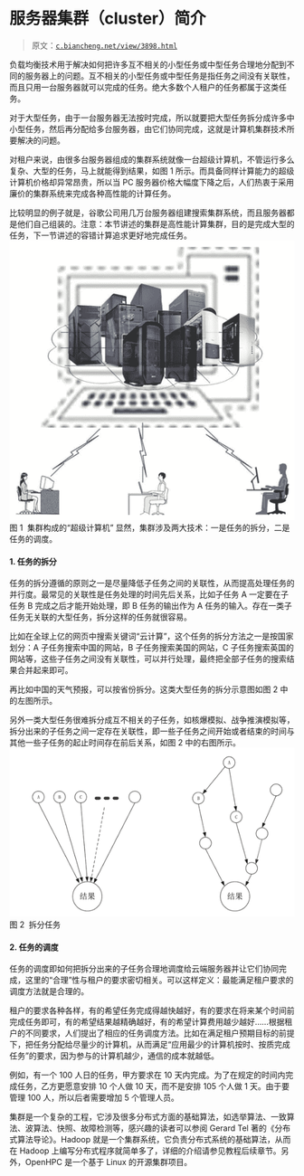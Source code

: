 # 服务器集群（cluster）简介

> 原文：[`c.biancheng.net/view/3898.html`](http://c.biancheng.net/view/3898.html)

负载均衡技术用于解决如何把许多互不相关的小型任务或中型任务合理地分配到不同的服务器上的问题。互不相关的小型任务或中型任务是指任务之间没有关联性，而且只用一台服务器就可以完成的任务。绝大多数个人租户的任务都属于这类任务。

对于大型任务，由于一台服务器无法按时完成，所以就要把大型任务拆分成许多中小型任务，然后再分配给多台服务器，由它们协同完成，这就是计算机集群技术所要解决的问题。

对租户来说，由很多台服务器组成的集群系统就像一台超级计算机，不管运行多么复杂、大型的任务，马上就能得到结果，如图 1 所示。而具备同样计算能力的超级计算机价格却异常昂贵，所以当 PC 服务器价格大幅度下降之后，人们热衷于采用廉价的集群系统来完成各种高性能的计算任务。

比较明显的例子就是，谷歌公司用几万台服务器组建搜索集群系统，而且服务器都是他们自己组装的。注意：本节讲述的集群是高性能计算集群，目的是完成大型的任务，下一节讲述的容错计算追求更好地完成任务。![集群构成的“超级计算机”](img/a388bbd2b9221cf2d3d18ca208e019ca.png)
图 1  集群构成的“超级计算机”
显然，集群涉及两大技术：一是任务的拆分，二是任务的调度。

#### 1\. 任务的拆分

任务的拆分遵循的原则之一是尽量降低子任务之间的关联性，从而提高处理任务的并行度。最常见的关联性是任务处理的时间先后关系，比如子任务 A 一定要在子任务 B 完成之后才能开始处理，即 B 任务的输出作为 A 任务的输入。存在一类子任务无关联的大型任务，拆分这样的任务就很容易。

比如在全球上亿的网页中搜索关键词“云计算”，这个任务的拆分方法之一是按国家划分：A 子任务搜索中国的网站，B 子任务搜索美国的网站，C 子任务搜索英国的网站等，这些子任务之间没有关联性，可以并行处理，最终把全部子任务的搜索结果合并起来即可。

再比如中国的天气预报，可以按省份拆分。这类大型任务的拆分示意图如图 2 中的左图所示。

另外一类大型任务很难拆分成互不相关的子任务，如核爆模拟、战争推演模拟等，拆分出来的子任务之间一定存在关联性，即一些子任务之间开始或者结束的时间与其他一些子任务的起止时间存在前后关系，如图 2 中的右图所示。![拆分任务](img/26dc929b0e22f5d95ea6acf511123de4.png)
图 2  拆分任务

#### 2\. 任务的调度

任务的调度即如何把拆分出来的子任务合理地调度给云端服务器并让它们协同完成，这里的“合理”性与租户的要求密切相关。可以这样定义：最能满足租户要求的调度方法就是合理的。

租户的要求各种各样，有的希望任务完成得越快越好，有的要求在将来某个时间前完成任务即可，有的希望结果越精确越好，有的希望计算费用越少越好……根据租户的不同要求，人们提出了相应的任务调度方法。比如在满足租户预期目标的前提下，把任务分配给尽量少的计算机，从而满足“应用最少的计算机按时、按质完成任务”的要求，因为参与的计算机越少，通信的成本就越低。

例如，有一个 100 人日的任务，甲方要求在 10 天内完成。为了在规定的时间内完成任务，乙方更愿意安排 10 个人做 10 天，而不是安排 105 个人做 1 天。由于要管理 100 人，所以后者需要增加 5 个管理人员。

集群是一个复杂的工程，它涉及很多分布式方面的基础算法，如选举算法、一致算法、波算法、快照、故障检测等，感兴趣的读者可以参阅 Gerard Tel 著的《分布式算法导论》。Hadoop 就是一个集群系统，它负责分布式系统的基础算法，从而在 Hadoop 上编写分布式程序就简单多了，详细的介绍请参见教程后续章节。另外，OpenHPC 是一个基于 Linux 的开源集群项目。